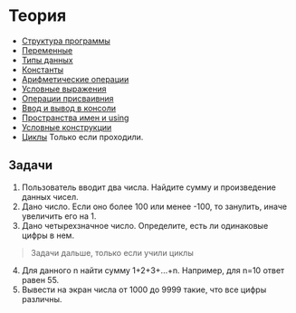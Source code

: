 # Теория

- [Структура программы](https://metanit.com/cpp/tutorial/2.1.php)
- [Переменные](https://metanit.com/cpp/tutorial/2.2.php)
- [Типы данных](https://metanit.com/cpp/tutorial/2.3.php)
- [Константы](https://metanit.com/cpp/tutorial/2.5.php)
- [Арифметические операции](https://metanit.com/cpp/tutorial/2.6.php)
- [Условные выражения](https://metanit.com/cpp/tutorial/2.7.php)
- [Операции присваивния](https://metanit.com/cpp/tutorial/2.9.php)
- [Ввод и вывод в консоли](https://metanit.com/cpp/tutorial/2.10.php)
- [Пространства имен и using](https://metanit.com/cpp/tutorial/2.11.php)
- [Условные конструкции](https://metanit.com/cpp/tutorial/2.12.php)
- [Циклы](https://metanit.com/cpp/tutorial/2.13.php) Только если проходили.

## Задачи

1. Пользователь вводит два числа. Найдите сумму и произведение данных чисел.
2. Дано число. Если оно более 100 или менее -100, то занулить, иначе увеличить его на 1.
3. Дано четырехзначное число. Определите, есть ли одинаковые цифры в нем.

> Задачи дальше, только если учили циклы

4. Для данного n найти сумму 1+2+3+...+n. Например, для n=10 ответ равен 55.
5. Вывести на экран числа от 1000 до 9999 такие, что все цифры различны.
